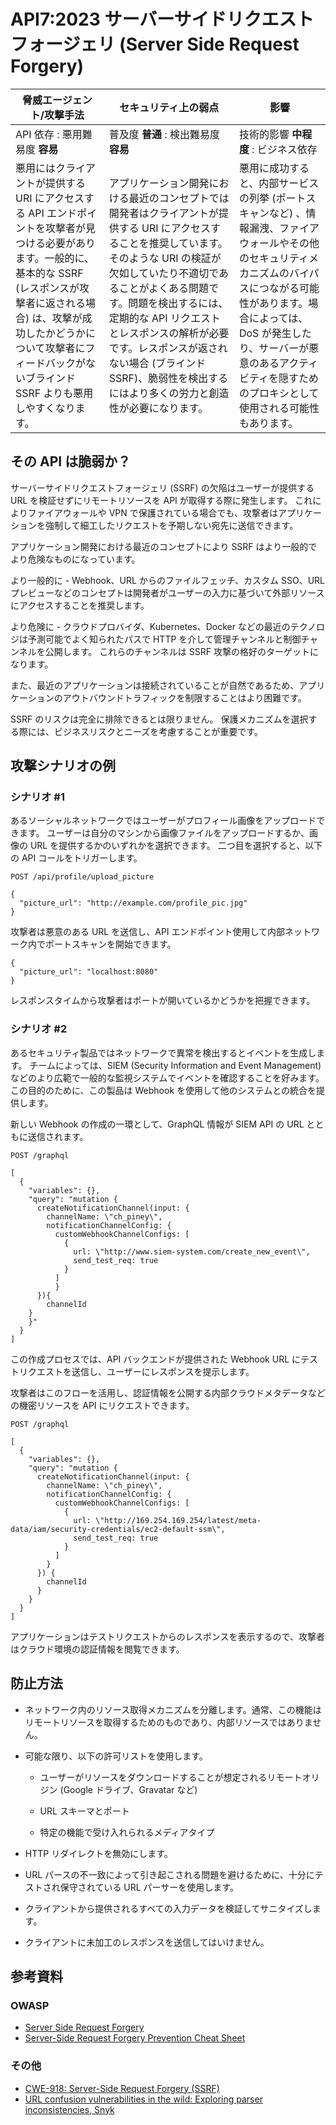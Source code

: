 # API7:2023 サーバーサイドリクエストフォージェリ (Server Side Request Forgery)

| 脅威エージェント/攻撃手法 | セキュリティ上の弱点 | 影響 |
| - | - | - |
| API 依存 : 悪用難易度 **容易** | 普及度 **普通** : 検出難易度 **容易** | 技術的影響 **中程度** : ビジネス依存 |
| 悪用にはクライアントが提供する URI にアクセスする API エンドポイントを攻撃者が見つける必要があります。一般的に、基本的な SSRF (レスポンスが攻撃者に返される場合) は、攻撃が成功したかどうかについて攻撃者にフィードバックがないブラインド SSRF よりも悪用しやすくなります。 | アプリケーション開発における最近のコンセプトでは開発者はクライアントが提供する URI にアクセスすることを推奨しています。そのような URI の検証が欠如していたり不適切であることがよくある問題です。問題を検出するには、定期的な API リクエストとレスポンスの解析が必要です。レスポンスが返されない場合 (ブラインド SSRF)、脆弱性を検出するにはより多くの労力と創造性が必要になります。 | 悪用に成功すると、内部サービスの列挙 (ポートスキャンなど) 、情報漏洩、ファイアウォールやその他のセキュリティメカニズムのバイパスにつながる可能性があります。場合によっては、DoS が発生したり、サーバーが悪意のあるアクティビティを隠すためのプロキシとして使用される可能性もあります。 |

## その API は脆弱か？

サーバーサイドリクエストフォージェリ (SSRF) の欠陥はユーザーが提供する URL を検証せずにリモートリソースを API が取得する際に発生します。
これによりファイアウォールや VPN で保護されている場合でも、攻撃者はアプリケーションを強制して細工したリクエストを予期しない宛先に送信できます。



アプリケーション開発における最近のコンセプトにより SSRF はより一般的でより危険なものになっています。


より一般的に - Webhook、URL からのファイルフェッチ、カスタム SSO、URL プレビューなどのコンセプトは開発者がユーザーの入力に基づいて外部リソースにアクセスすることを推奨します。



より危険に - クラウドプロバイダ、Kubernetes、Docker などの最近のテクノロジは予測可能でよく知られたパスで HTTP を介して管理チャンネルと制御チャンネルを公開します。
これらのチャンネルは SSRF 攻撃の格好のターゲットになります。


また、最近のアプリケーションは接続されていることが自然であるため、アプリケーションのアウトバウンドトラフィックを制限することはより困難です。


SSRF のリスクは完全に排除できるとは限りません。
保護メカニズムを選択する際には、ビジネスリスクとニーズを考慮することが重要です。

## 攻撃シナリオの例

### シナリオ #1

あるソーシャルネットワークではユーザーがプロフィール画像をアップロードできます。
ユーザーは自分のマシンから画像ファイルをアップロードするか、画像の URL を提供するかのいずれかを選択できます。
二つ目を選択すると、以下の API コールをトリガーします。

```
POST /api/profile/upload_picture

{
  "picture_url": "http://example.com/profile_pic.jpg"
}
```

攻撃者は悪意のある URL を送信し、API エンドポイント使用して内部ネットワーク内でポートスキャンを開始できます。


```
{
  "picture_url": "localhost:8080"
}
```

レスポンスタイムから攻撃者はポートが開いているかどうかを把握できます。


### シナリオ #2

あるセキュリティ製品ではネットワークで異常を検出するとイベントを生成します。
チームによっては、SIEM (Security Information and Event Management) などのより広範で一般的な監視システムでイベントを確認することを好みます。
この目的のために、この製品は Webhook を使用して他のシステムとの統合を提供します。


新しい Webhook の作成の一環として、GraphQL 情報が SIEM API の URL とともに送信されます。


```
POST /graphql

[
  {
    "variables": {},
    "query": "mutation {
      createNotificationChannel(input: {
        channelName: \"ch_piney\",
        notificationChannelConfig: {
          customWebhookChannelConfigs: [
            {
              url: \"http://www.siem-system.com/create_new_event\",
              send_test_req: true
            }
          ]
    	  }
  	  }){
    	channelId
  	}
	}"
  }
]

```

この作成プロセスでは、API バックエンドが提供された Webhook URL にテストリクエストを送信し、ユーザーにレスポンスを提示します。


攻撃者はこのフローを活用し、認証情報を公開する内部クラウドメタデータなどの機密リソースを API にリクエストできます。


```
POST /graphql

[
  {
    "variables": {},
    "query": "mutation {
      createNotificationChannel(input: {
        channelName: \"ch_piney\",
        notificationChannelConfig: {
          customWebhookChannelConfigs: [
            {
              url: \"http://169.254.169.254/latest/meta-data/iam/security-credentials/ec2-default-ssm\",
              send_test_req: true
            }
          ]
        }
      }) {
        channelId
      }
    }
  }
]
```

アプリケーションはテストリクエストからのレスポンスを表示するので、攻撃者はクラウド環境の認証情報を閲覧できます。


## 防止方法

* ネットワーク内のリソース取得メカニズムを分離します。通常、この機能はリモートリソースを取得するためのものであり、内部リソースではありません。

* 可能な限り、以下の許可リストを使用します。
    * ユーザーがリソースをダウンロードすることが想定されるリモートオリジン (Google ドライブ、Gravatar など)

    * URL スキーマとポート
    * 特定の機能で受け入れられるメディアタイプ
* HTTP リダイレクトを無効にします。
* URL パースの不一致によって引き起こされる問題を避けるために、十分にテストされ保守されている URL パーサーを使用します。

* クライアントから提供されるすべての入力データを検証してサニタイズします。
* クライアントに未加工のレスポンスを送信してはいけません。

## 参考資料

### OWASP

* [Server Side Request Forgery][1]
* [Server-Side Request Forgery Prevention Cheat Sheet][2]

### その他

* [CWE-918: Server-Side Request Forgery (SSRF)][3]
* [URL confusion vulnerabilities in the wild: Exploring parser inconsistencies,
   Snyk][4]

[1]: https://owasp.org/www-community/attacks/Server_Side_Request_Forgery
[2]: https://cheatsheetseries.owasp.org/cheatsheets/Server_Side_Request_Forgery_Prevention_Cheat_Sheet.html
[3]: https://cwe.mitre.org/data/definitions/918.html
[4]: https://snyk.io/blog/url-confusion-vulnerabilities/
